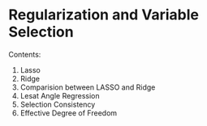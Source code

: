 # Regularization and Variable Selection

Contents:

1. Lasso
2. Ridge
3. Comparision between LASSO and Ridge
4. Lesat Angle Regression
5. Selection Consistency
6. Effective Degree of Freedom
